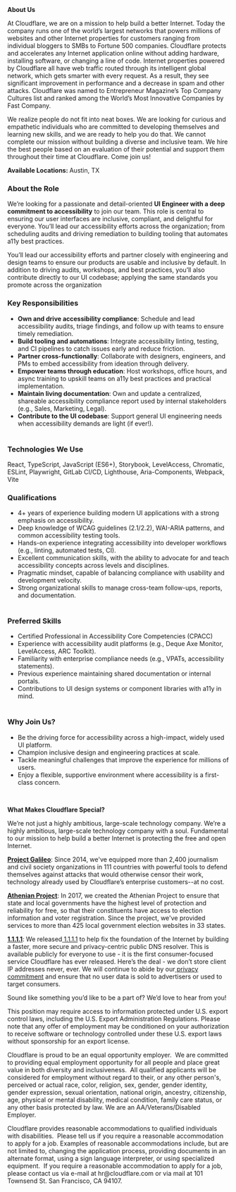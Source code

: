<div class="content-intro">
	<div><strong>About Us</strong></div>
	<div>
		<p>At Cloudflare, we are on a mission to help build a better Internet. Today the company runs one of the world’s largest networks that powers millions of websites and other Internet properties for customers ranging from individual bloggers to SMBs to Fortune 500 companies. Cloudflare protects and accelerates any Internet application online without adding hardware, installing software, or changing a line of code. Internet properties powered by Cloudflare all have web traffic routed through its intelligent global network, which gets smarter with every request. As a result, they see significant improvement in performance and a decrease in spam and other attacks. Cloudflare was named to Entrepreneur Magazine’s Top Company Cultures list and ranked among the World’s Most Innovative Companies by Fast Company.&nbsp;</p>
		<p><span style="font-weight: 400;">We realize people do not fit into neat boxes. We are looking for curious and empathetic individuals who are committed to developing themselves and learning new skills, and we are ready to help you do that. We cannot complete our mission without building a diverse and inclusive team. We hire the best people based on an evaluation of their potential and support them throughout their time at Cloudflare. Come join us!&nbsp;</span></p>
	</div>
</div>
<p><strong>Available Locations:&nbsp;</strong>Austin, TX</p>
<h3><strong>About the Role</strong></h3>
<p>We’re looking for a passionate and detail-oriented <strong>UI Engineer with a deep commitment to accessibility</strong> to join our team. This role is central to ensuring our user interfaces are inclusive, compliant, and delightful for everyone. You’ll lead our accessibility efforts across the organization; from scheduling audits and driving remediation to building tooling that automates a11y best practices.</p>
<p>You’ll lead our accessibility efforts and partner closely with engineering and design teams to ensure our products are usable and inclusive by default. In addition to driving audits, workshops, and best practices, you’ll also contribute directly to our UI codebase; applying the same standards you promote across the organization</p>
<h3><strong>Key Responsibilities</strong></h3>
<ul>
	<li><strong>Own and drive accessibility compliance</strong>: Schedule and lead accessibility audits, triage findings, and follow up with teams to ensure timely remediation.</li>
	<li><strong>Build tooling and automations</strong>: Integrate accessibility linting, testing, and CI pipelines to catch issues early and reduce friction.</li>
	<li><strong>Partner cross-functionally</strong>: Collaborate with designers, engineers, and PMs to embed accessibility from ideation through delivery.</li>
	<li><strong>Empower teams through education</strong>: Host workshops, office hours, and async training to upskill teams on a11y best practices and practical implementation.</li>
	<li><strong>Maintain living documentation</strong>: Own and update a centralized, shareable accessibility compliance report used by internal stakeholders (e.g., Sales, Marketing, Legal).</li>
	<li><strong>Contribute to the UI codebase</strong>: Support general UI engineering needs when accessibility demands are light (if ever!).<br><br></li>
</ul>
<h3><strong>Technologies We Use</strong></h3>
<p>React, TypeScript, JavaScript (ES6+), Storybook, LevelAccess, Chromatic, ESLint, Playwright, GitLab CI/CD, Lighthouse, Aria-Components, Webpack, Vite</p>
<h3><strong>Qualifications</strong></h3>
<ul>
	<li>4+ years of experience building modern UI applications with a strong emphasis on accessibility.</li>
	<li>Deep knowledge of WCAG guidelines (2.1/2.2), WAI-ARIA patterns, and common accessibility testing tools.</li>
	<li>Hands-on experience integrating accessibility into developer workflows (e.g., linting, automated tests, CI).</li>
	<li>Excellent communication skills, with the ability to advocate for and teach accessibility concepts across levels and disciplines.</li>
	<li>Pragmatic mindset, capable of balancing compliance with usability and development velocity.</li>
	<li>Strong organizational skills to manage cross-team follow-ups, reports, and documentation.<br><br></li>
</ul>
<h3><strong>Preferred Skills</strong></h3>
<ul>
	<li>Certified Professional in Accessibility Core Competencies (CPACC)</li>
	<li>Experience with accessibility audit platforms (e.g., Deque Axe Monitor, LevelAccess, ARC Toolkit).</li>
	<li>Familiarity with enterprise compliance needs (e.g., VPATs, accessibility statements).</li>
	<li>Previous experience maintaining shared documentation or internal portals.</li>
	<li>Contributions to UI design systems or component libraries with a11y in mind.<br><br></li>
</ul>
<h3><strong>Why Join Us?</strong></h3>
<ul>
	<li>Be the driving force for accessibility across a high-impact, widely used UI platform.</li>
	<li>Champion inclusive design and engineering practices at scale.</li>
	<li>Tackle meaningful challenges that improve the experience for millions of users.</li>
	<li>Enjoy a flexible, supportive environment where accessibility is a first-class concern.</li>
</ul>
<p>&nbsp;</p>
<div class="content-conclusion">
	<p><strong>What Makes Cloudflare Special?</strong></p>
	<p><span style="font-weight: 400;">We’re not just a highly ambitious, large-scale technology company. We’re a highly ambitious, large-scale technology company with a soul. Fundamental to our mission to help build a better Internet is protecting the free and open Internet.</span></p>
	<p><a href="https://blog.cloudflare.com/protecting-free-expression-online/"><strong>Project Galileo</strong></a><span style="font-weight: 400;">: Since 2014, we've equipped more than 2,400 journalism and civil society organizations in 111 countries with powerful tools to defend themselves against attacks that would otherwise censor their work, technology already used by Cloudflare’s enterprise customers--at no cost.</span></p>
	<p><strong><a href="https://www.cloudflare.com/athenian/">Athenian Project</a></strong><span style="font-weight: 400;">: In 2017, we created the Athenian Project to ensure that state and local governments have the highest level of protection and reliability for free, so that their constituents have access to election information and voter registration. Since the project, we've provided services to more than 425 local government election websites in 33 states.</span></p>
	<p><a href="https://1.1.1.1/"><strong>1.1.1.1</strong></a><span style="font-weight: 400;">: We released</span><a href="https://1.1.1.1/"> <span style="font-weight: 400;">1.1.1.1</span></a><span style="font-weight: 400;"> to help fix the foundation of the Internet by building a faster, more secure and privacy-centric public DNS resolver. This is available publicly for everyone to use - it is the first consumer-focused service Cloudflare has ever released. Here’s the deal - we don’t store client IP addresses never, ever. We will continue to abide by our</span><a href="https://developers.cloudflare.com/1.1.1.1/privacy/public-dns-resolver"> privacy commitment</a><span style="font-weight: 400;"> and ensure that no user data is sold to advertisers or used to target consumers.</span></p>
	<p><span style="font-weight: 400;">Sound like something you’d like to be a part of? We’d love to hear from you!</span></p>
	<p><span style="font-weight: 400;">This position may require access to information protected under U.S. export control laws, including the U.S. Export Administration Regulations. Please note that any offer of employment may be conditioned on your authorization to receive software or technology controlled under these U.S. export laws without sponsorship for an export license.</span></p>
	<p><span style="font-weight: 400;">Cloudflare is proud to be an equal opportunity employer. &nbsp;We are committed to providing equal employment opportunity for all people and place great value in both diversity and inclusiveness. &nbsp;All qualified applicants will be considered for employment without regard to their, or any other person's, perceived or actual</span> <span style="font-weight: 400;">race, color, religion, sex, gender, gender identity, gender expression, sexual orientation, national origin, ancestry, citizenship, age, physical or mental disability, medical condition, family care status, or any other basis protected by law. </span><span style="font-weight: 400;">We are an AA/Veterans/Disabled Employer.</span></p>
	<p><span style="font-weight: 400;">Cloudflare provides reasonable accommodations to qualified individuals with disabilities. &nbsp;Please tell us if you require a reasonable accommodation to apply for a job. Examples of reasonable accommodations include, but are not limited to, changing the application process, providing documents in an alternate format, using a sign language interpreter, or using specialized equipment. &nbsp;If you require a reasonable accommodation to apply for a job, please contact us via e-mail at </span><span style="font-weight: 400;">hr@cloudflare.com</span><span style="font-weight: 400;"> or via mail at 101 Townsend St. San Francisco, CA 94107.</span></p>
</div>